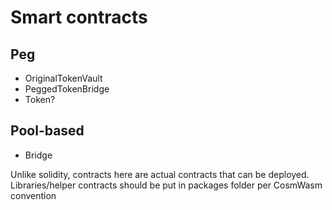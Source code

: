 # Smart contracts
## Peg
- OriginalTokenVault
- PeggedTokenBridge
- Token?

## Pool-based
- Bridge

Unlike solidity, contracts here are actual contracts that can be deployed. Libraries/helper contracts should be put in packages folder per CosmWasm convention
